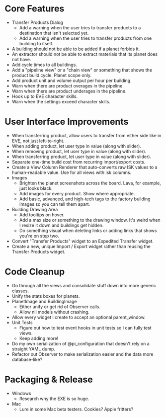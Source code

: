 Core Features
=============

* Transfer Products Dialog
  - Add a warning when the user tries to transfer products to a destination that isn't selected yet.
  - Add a warning when the user tries to transfer products from one building to itself.
* A building should not be able to be added if a planet forbids it.
* An extractor should not be able to extract materials that its planet does not have.
* Add cycle times to all buildings.
* Add a "pipeline view" or a "chain view" or something that shows the product build cycle. Planet scope only.
* Add product unit and volume output per hour per building.
* Warn when there are product overages in the pipeline.
* Warn when there are product underages in the pipeline.
* Hook up to EVE character skills.
* Warn when the settings exceed character skills.


User Interface Improvements
===========================

* When transferring product, allow users to transfer from either side like in EVE, not just left-to-right.
* When adding product, let user type in value (along with slider).
* When removing product, let user type in value (along with slider).
* When transferring product, let user type in value (along with slider).
* Separate one-time build cost from recurring import/export costs.
* Create a View Column Renderer that auto-converts raw ISK values to a human-readable value. Use for all views with isk columns.
* Images
  - Brighten the planet screenshots across the board. Lava, for example, just looks black.
  - Add images for every product. Show where appropriate.
  - Add basic, advanced, and high-tech tags to the factory building images so you can tell them apart.
* Building Drawing Area
  - Add tooltips on hover.
  - Add a max size or something to the drawing window. It's weird when I resize it down and buildings get hidden.
  - Do something visual when deleting links or adding links that shows you're on step two.
* Convert "Transfer Products" widget to an Expedited Transfer widget.
* Create a new, unique Import / Export widget rather than reusing the Transfer Products widget.
  

Code Cleanup
============

* Go through all the views and consolidate stuff down into more generic classes.
* Unify the stats boxes for planets.
* PlanetImage and BuildingImage
  - Either unify or get rid of Observer calls.
  - Allow nil models without crashing.
* Allow every widget I create to accept an optional parent_window.
* Unit Tests
  - Figure out how to test event hooks in unit tests so I can fully test views.
  - Keep adding more!
* Do my own serialization of @pi_configuration that doesn't rely on a straight YAML dump.
* Refactor out Observer to make serialization easier and the data more database-like?


Packaging & Release
===================

* Windows
  - Research why the EXE is so huge.
* Mac
  - Lure in some Mac beta testers. Cookies? Apple fritters?

